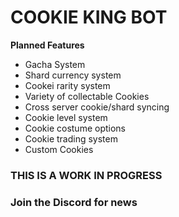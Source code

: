#     COOKIE KING BOT
**Planned Features**
- Gacha System
- Shard currency system
- Cookei rarity system
- Variety of collectable Cookies
- Cross server cookie/shard syncing
- Cookie level system
- Cookie costume options
- Cookie trading system
- Custom Cookies
### THIS IS A WORK IN PROGRESS
### Join the Discord for news